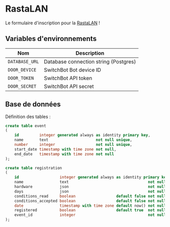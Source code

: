 # RastaLAN

Le formulaire d'inscription pour la [RastaLAN](https://rastalan.ch) !

## Variables d'environnements

| Nom            | Description                           |
| -------------- | ------------------------------------- |
| `DATABASE_URL` | Database connection string (Postgres) |
| `DOOR_DEVICE`  | SwitchBot Bot device ID               |
| `DOOR_TOKEN`   | SwitchBot API token                   |
| `DOOR_SECRET`  | SwitchBot API secret                  |

## Base de données

Définition des tables :

```sql
create table event
(
    id         integer generated always as identity primary key,
    name       text                     not null unique,
    number     integer                  not null unique,
    start_date timestamp with time zone not null,
    end_date   timestamp with time zone not null
);

create table registration
(
    id                  integer generated always as identity primary key,
    name                text                                   not null unique,
    hardware            json                                   not null,
    days                json                                   not null,
    conditions_read     boolean                  default false not null,
    conditions_accepted boolean                  default false not null,
    date                timestamp with time zone default now() not null,
    registered          boolean                  default true  not null,
    event_id            integer                                not null references event
);
```
